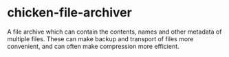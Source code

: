 # chicken-file-archiver
A file archive which can contain the contents, names and other metadata of multiple files. These can make backup and transport of files more convenient, and can often make compression more efficient.
